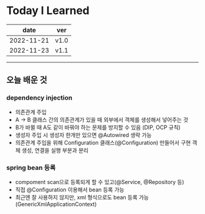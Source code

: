 # Today I Learned

|date|ver|
|----|----|
|2022-11-21| v1.0|
|2022-11-23| v1.1|

---
## 오늘 배운 것

### dependency injection
* 의존관계 주입
* A -> B 클래스 간의 의존관계가 있을 때 외부에서 객체를 생성해서 넣어주는 것
* B가 바뀔 때 A도 같이 바꿔야 하는 문제를 방지할 수 있음 (DIP, OCP 규칙)
* 생성자 주입 시 생성자 한개만 있으면 @Autowired 생략 가능
* 의존관계 주입을 위해 Configuration 클래스(@Configuration) 만들어서 구현 객체 생성, 연결을 실행 부분과 분리


### spring bean 등록
* compoment scan으로 등록되게 할 수 있고(@Service, @Repository 등)
* 직접 @Configuration 이용해서 bean 등록 가능
* 최근엔 잘 사용하지 않지만, xml 형식으로도 bean 등록 가능(GenericXmlApplicationContext)

